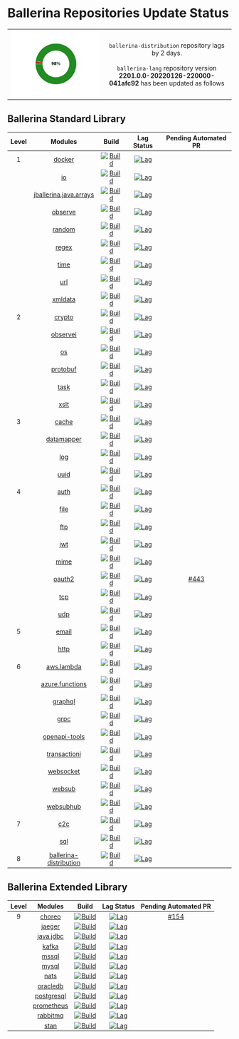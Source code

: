 # Ballerina Repositories Update Status

<table><tbody><tr>
<td align='center'><img src='dependabot/resources/repo_status_graph.jpeg'/></td>
<td align='center'>
<code>ballerina-distribution</code> repository lags by 2 days.<br><br>
<code>ballerina-lang</code> repository version <b>2201.0.0-20220126-220000-041afc92</b> has been updated as follows
</td>
</tr></tbody></table> 

 ## Ballerina Standard Library
| Level | Modules | Build | Lag Status | Pending Automated PR |
|:---:|:---:|:---:|:---:|:---:|
| 1 | [docker](https://github.com/ballerina-platform/module-ballerina-docker) | [![Build](https://github.com/ballerina-platform/module-ballerina-docker/actions/workflows/build-timestamped-master.yml/badge.svg)](https://github.com/ballerina-platform/module-ballerina-docker/actions/workflows/build-timestamped-master.yml) | [![Lag](https://img.shields.io/badge/lag-no%20lag-brightgreen?label=)](https://github.com/ballerina-platform/module-ballerina-docker/blob/master/gradle.properties) | []() | 
|  | [io](https://github.com/ballerina-platform/module-ballerina-io) | [![Build](https://github.com/ballerina-platform/module-ballerina-io/actions/workflows/build-timestamped-master.yml/badge.svg)](https://github.com/ballerina-platform/module-ballerina-io/actions/workflows/build-timestamped-master.yml) | [![Lag](https://img.shields.io/badge/lag-no%20lag-brightgreen?label=)](https://github.com/ballerina-platform/module-ballerina-io/blob/master/gradle.properties) | []() | 
|  | [jballerina.java.arrays](https://github.com/ballerina-platform/module-ballerina-jballerina.java.arrays) | [![Build](https://github.com/ballerina-platform/module-ballerina-jballerina.java.arrays/actions/workflows/build-timestamped-master.yml/badge.svg)](https://github.com/ballerina-platform/module-ballerina-jballerina.java.arrays/actions/workflows/build-timestamped-master.yml) | [![Lag](https://img.shields.io/badge/lag-no%20lag-brightgreen?label=)](https://github.com/ballerina-platform/module-ballerina-jballerina.java.arrays/blob/master/gradle.properties) | []() | 
|  | [observe](https://github.com/ballerina-platform/module-ballerina-observe) | [![Build](https://github.com/ballerina-platform/module-ballerina-observe/actions/workflows/build-timestamped-master.yml/badge.svg)](https://github.com/ballerina-platform/module-ballerina-observe/actions/workflows/build-timestamped-master.yml) | [![Lag](https://img.shields.io/badge/lag-no%20lag-brightgreen?label=)](https://github.com/ballerina-platform/module-ballerina-observe/blob/main/gradle.properties) | []() | 
|  | [random](https://github.com/ballerina-platform/module-ballerina-random) | [![Build](https://github.com/ballerina-platform/module-ballerina-random/actions/workflows/build-timestamped-master.yml/badge.svg)](https://github.com/ballerina-platform/module-ballerina-random/actions/workflows/build-timestamped-master.yml) | [![Lag](https://img.shields.io/badge/lag-no%20lag-brightgreen?label=)](https://github.com/ballerina-platform/module-ballerina-random/blob/main/gradle.properties) | []() | 
|  | [regex](https://github.com/ballerina-platform/module-ballerina-regex) | [![Build](https://github.com/ballerina-platform/module-ballerina-regex/actions/workflows/build-timestamped-master.yml/badge.svg)](https://github.com/ballerina-platform/module-ballerina-regex/actions/workflows/build-timestamped-master.yml) | [![Lag](https://img.shields.io/badge/lag-no%20lag-brightgreen?label=)](https://github.com/ballerina-platform/module-ballerina-regex/blob/main/gradle.properties) | []() | 
|  | [time](https://github.com/ballerina-platform/module-ballerina-time) | [![Build](https://github.com/ballerina-platform/module-ballerina-time/actions/workflows/build-timestamped-master.yml/badge.svg)](https://github.com/ballerina-platform/module-ballerina-time/actions/workflows/build-timestamped-master.yml) | [![Lag](https://img.shields.io/badge/lag-no%20lag-brightgreen?label=)](https://github.com/ballerina-platform/module-ballerina-time/blob/master/gradle.properties) | []() | 
|  | [url](https://github.com/ballerina-platform/module-ballerina-url) | [![Build](https://github.com/ballerina-platform/module-ballerina-url/actions/workflows/build-timestamped-master.yml/badge.svg)](https://github.com/ballerina-platform/module-ballerina-url/actions/workflows/build-timestamped-master.yml) | [![Lag](https://img.shields.io/badge/lag-no%20lag-brightgreen?label=)](https://github.com/ballerina-platform/module-ballerina-url/blob/master/gradle.properties) | []() | 
|  | [xmldata](https://github.com/ballerina-platform/module-ballerina-xmldata) | [![Build](https://github.com/ballerina-platform/module-ballerina-xmldata/actions/workflows/build-timestamped-master.yml/badge.svg)](https://github.com/ballerina-platform/module-ballerina-xmldata/actions/workflows/build-timestamped-master.yml) | [![Lag](https://img.shields.io/badge/lag-no%20lag-brightgreen?label=)](https://github.com/ballerina-platform/module-ballerina-xmldata/blob/master/gradle.properties) | []() | 
| 2 | [crypto](https://github.com/ballerina-platform/module-ballerina-crypto) | [![Build](https://github.com/ballerina-platform/module-ballerina-crypto/actions/workflows/build-timestamped-master.yml/badge.svg)](https://github.com/ballerina-platform/module-ballerina-crypto/actions/workflows/build-timestamped-master.yml) | [![Lag](https://img.shields.io/badge/lag-no%20lag-brightgreen?label=)](https://github.com/ballerina-platform/module-ballerina-crypto/blob/master/gradle.properties) | []() | 
|  | [observei](https://github.com/ballerina-platform/module-ballerinai-observe) | [![Build](https://github.com/ballerina-platform/module-ballerinai-observe/actions/workflows/build-timestamped-master.yml/badge.svg)](https://github.com/ballerina-platform/module-ballerinai-observe/actions/workflows/build-timestamped-master.yml) | [![Lag](https://img.shields.io/badge/lag-no%20lag-brightgreen?label=)](https://github.com/ballerina-platform/module-ballerinai-observe/blob/main/gradle.properties) | []() | 
|  | [os](https://github.com/ballerina-platform/module-ballerina-os) | [![Build](https://github.com/ballerina-platform/module-ballerina-os/actions/workflows/build-timestamped-master.yml/badge.svg)](https://github.com/ballerina-platform/module-ballerina-os/actions/workflows/build-timestamped-master.yml) | [![Lag](https://img.shields.io/badge/lag-no%20lag-brightgreen?label=)](https://github.com/ballerina-platform/module-ballerina-os/blob/master/gradle.properties) | []() | 
|  | [protobuf](https://github.com/ballerina-platform/module-ballerina-protobuf) | [![Build](https://github.com/ballerina-platform/module-ballerina-protobuf/actions/workflows/build-timestamped-master.yml/badge.svg)](https://github.com/ballerina-platform/module-ballerina-protobuf/actions/workflows/build-timestamped-master.yml) | [![Lag](https://img.shields.io/badge/lag-no%20lag-brightgreen?label=)](https://github.com/ballerina-platform/module-ballerina-protobuf/blob/main/gradle.properties) | []() | 
|  | [task](https://github.com/ballerina-platform/module-ballerina-task) | [![Build](https://github.com/ballerina-platform/module-ballerina-task/actions/workflows/build-timestamped-master.yml/badge.svg)](https://github.com/ballerina-platform/module-ballerina-task/actions/workflows/build-timestamped-master.yml) | [![Lag](https://img.shields.io/badge/lag-no%20lag-brightgreen?label=)](https://github.com/ballerina-platform/module-ballerina-task/blob/master/gradle.properties) | []() | 
|  | [xslt](https://github.com/ballerina-platform/module-ballerina-xslt) | [![Build](https://github.com/ballerina-platform/module-ballerina-xslt/actions/workflows/build-timestamped-master.yml/badge.svg)](https://github.com/ballerina-platform/module-ballerina-xslt/actions/workflows/build-timestamped-master.yml) | [![Lag](https://img.shields.io/badge/lag-no%20lag-brightgreen?label=)](https://github.com/ballerina-platform/module-ballerina-xslt/blob/master/gradle.properties) | []() | 
| 3 | [cache](https://github.com/ballerina-platform/module-ballerina-cache) | [![Build](https://github.com/ballerina-platform/module-ballerina-cache/actions/workflows/build-timestamped-master.yml/badge.svg)](https://github.com/ballerina-platform/module-ballerina-cache/actions/workflows/build-timestamped-master.yml) | [![Lag](https://img.shields.io/badge/lag-no%20lag-brightgreen?label=)](https://github.com/ballerina-platform/module-ballerina-cache/blob/master/gradle.properties) | []() | 
|  | [datamapper](https://github.com/ballerina-platform/module-ballerinax-datamapper) | [![Build](https://github.com/ballerina-platform/module-ballerinax-datamapper/actions/workflows/build-master.yml/badge.svg)](https://github.com/ballerina-platform/module-ballerinax-datamapper/actions/workflows/build-master.yml) | [![Lag](https://img.shields.io/badge/lag-no%20lag-brightgreen?label=)](https://github.com/ballerina-platform/module-ballerinax-datamapper/blob/master/gradle.properties) | []() | 
|  | [log](https://github.com/ballerina-platform/module-ballerina-log) | [![Build](https://github.com/ballerina-platform/module-ballerina-log/actions/workflows/build-timestamped-master.yml/badge.svg)](https://github.com/ballerina-platform/module-ballerina-log/actions/workflows/build-timestamped-master.yml) | [![Lag](https://img.shields.io/badge/lag-no%20lag-brightgreen?label=)](https://github.com/ballerina-platform/module-ballerina-log/blob/master/gradle.properties) | []() | 
|  | [uuid](https://github.com/ballerina-platform/module-ballerina-uuid) | [![Build](https://github.com/ballerina-platform/module-ballerina-uuid/actions/workflows/build-timestamped-master.yml/badge.svg)](https://github.com/ballerina-platform/module-ballerina-uuid/actions/workflows/build-timestamped-master.yml) | [![Lag](https://img.shields.io/badge/lag-no%20lag-brightgreen?label=)](https://github.com/ballerina-platform/module-ballerina-uuid/blob/main/gradle.properties) | []() | 
| 4 | [auth](https://github.com/ballerina-platform/module-ballerina-auth) | [![Build](https://github.com/ballerina-platform/module-ballerina-auth/actions/workflows/build-timestamped-master.yml/badge.svg)](https://github.com/ballerina-platform/module-ballerina-auth/actions/workflows/build-timestamped-master.yml) | [![Lag](https://img.shields.io/badge/lag-no%20lag-brightgreen?label=)](https://github.com/ballerina-platform/module-ballerina-auth/blob/master/gradle.properties) | []() | 
|  | [file](https://github.com/ballerina-platform/module-ballerina-file) | [![Build](https://github.com/ballerina-platform/module-ballerina-file/actions/workflows/build-timestamped-master.yml/badge.svg)](https://github.com/ballerina-platform/module-ballerina-file/actions/workflows/build-timestamped-master.yml) | [![Lag](https://img.shields.io/badge/lag-no%20lag-brightgreen?label=)](https://github.com/ballerina-platform/module-ballerina-file/blob/master/gradle.properties) | []() | 
|  | [ftp](https://github.com/ballerina-platform/module-ballerina-ftp) | [![Build](https://github.com/ballerina-platform/module-ballerina-ftp/actions/workflows/build-timestamped-master.yml/badge.svg)](https://github.com/ballerina-platform/module-ballerina-ftp/actions/workflows/build-timestamped-master.yml) | [![Lag](https://img.shields.io/badge/lag-no%20lag-brightgreen?label=)](https://github.com/ballerina-platform/module-ballerina-ftp/blob/master/gradle.properties) | []() | 
|  | [jwt](https://github.com/ballerina-platform/module-ballerina-jwt) | [![Build](https://github.com/ballerina-platform/module-ballerina-jwt/actions/workflows/build-timestamped-master.yml/badge.svg)](https://github.com/ballerina-platform/module-ballerina-jwt/actions/workflows/build-timestamped-master.yml) | [![Lag](https://img.shields.io/badge/lag-no%20lag-brightgreen?label=)](https://github.com/ballerina-platform/module-ballerina-jwt/blob/master/gradle.properties) | []() | 
|  | [mime](https://github.com/ballerina-platform/module-ballerina-mime) | [![Build](https://github.com/ballerina-platform/module-ballerina-mime/actions/workflows/build-timestamped-master.yml/badge.svg)](https://github.com/ballerina-platform/module-ballerina-mime/actions/workflows/build-timestamped-master.yml) | [![Lag](https://img.shields.io/badge/lag-no%20lag-brightgreen?label=)](https://github.com/ballerina-platform/module-ballerina-mime/blob/master/gradle.properties) | []() | 
|  | [oauth2](https://github.com/ballerina-platform/module-ballerina-oauth2) | [![Build](https://github.com/ballerina-platform/module-ballerina-oauth2/actions/workflows/build-timestamped-master.yml/badge.svg)](https://github.com/ballerina-platform/module-ballerina-oauth2/actions/workflows/build-timestamped-master.yml) | [![Lag](https://img.shields.io/badge/lag-2%20days-red?label=)](https://github.com/ballerina-platform/module-ballerina-oauth2/blob/master/gradle.properties) | [#443](https://github.com/ballerina-platform/module-ballerina-oauth2/pull/443) | 
|  | [tcp](https://github.com/ballerina-platform/module-ballerina-tcp) | [![Build](https://github.com/ballerina-platform/module-ballerina-tcp/actions/workflows/build-timestamped-master.yml/badge.svg)](https://github.com/ballerina-platform/module-ballerina-tcp/actions/workflows/build-timestamped-master.yml) | [![Lag](https://img.shields.io/badge/lag-no%20lag-brightgreen?label=)](https://github.com/ballerina-platform/module-ballerina-tcp/blob/master/gradle.properties) | []() | 
|  | [udp](https://github.com/ballerina-platform/module-ballerina-udp) | [![Build](https://github.com/ballerina-platform/module-ballerina-udp/actions/workflows/build-timestamped-master.yml/badge.svg)](https://github.com/ballerina-platform/module-ballerina-udp/actions/workflows/build-timestamped-master.yml) | [![Lag](https://img.shields.io/badge/lag-no%20lag-brightgreen?label=)](https://github.com/ballerina-platform/module-ballerina-udp/blob/main/gradle.properties) | []() | 
| 5 | [email](https://github.com/ballerina-platform/module-ballerina-email) | [![Build](https://github.com/ballerina-platform/module-ballerina-email/actions/workflows/build-timestamped-master.yml/badge.svg)](https://github.com/ballerina-platform/module-ballerina-email/actions/workflows/build-timestamped-master.yml) | [![Lag](https://img.shields.io/badge/lag-2%20days-red?label=)](https://github.com/ballerina-platform/module-ballerina-email/blob/master/gradle.properties) | []() | 
|  | [http](https://github.com/ballerina-platform/module-ballerina-http) | [![Build](https://github.com/ballerina-platform/module-ballerina-http/actions/workflows/build-timestamped-master.yml/badge.svg)](https://github.com/ballerina-platform/module-ballerina-http/actions/workflows/build-timestamped-master.yml) | [![Lag](https://img.shields.io/badge/lag-2%20days-red?label=)](https://github.com/ballerina-platform/module-ballerina-http/blob/master/gradle.properties) | []() | 
| 6 | [aws.lambda](https://github.com/ballerina-platform/module-ballerinax-aws.lambda) | [![Build](https://github.com/ballerina-platform/module-ballerinax-aws.lambda/actions/workflows/build-master.yml/badge.svg)](https://github.com/ballerina-platform/module-ballerinax-aws.lambda/actions/workflows/build-master.yml) | [![Lag](https://img.shields.io/badge/lag-2%20days-red?label=)](https://github.com/ballerina-platform/module-ballerinax-aws.lambda/blob/master/gradle.properties) | []() | 
|  | [azure.functions](https://github.com/ballerina-platform/module-ballerinax-azure.functions) | [![Build](https://github.com/ballerina-platform/module-ballerinax-azure.functions/actions/workflows/build-master.yml/badge.svg)](https://github.com/ballerina-platform/module-ballerinax-azure.functions/actions/workflows/build-master.yml) | [![Lag](https://img.shields.io/badge/lag-2%20days-red?label=)](https://github.com/ballerina-platform/module-ballerinax-azure.functions/blob/master/gradle.properties) | []() | 
|  | [graphql](https://github.com/ballerina-platform/module-ballerina-graphql) | [![Build](https://github.com/ballerina-platform/module-ballerina-graphql/actions/workflows/build-timestamped-master.yml/badge.svg)](https://github.com/ballerina-platform/module-ballerina-graphql/actions/workflows/build-timestamped-master.yml) | [![Lag](https://img.shields.io/badge/lag-2%20days-red?label=)](https://github.com/ballerina-platform/module-ballerina-graphql/blob/master/gradle.properties) | []() | 
|  | [grpc](https://github.com/ballerina-platform/module-ballerina-grpc) | [![Build](https://github.com/ballerina-platform/module-ballerina-grpc/actions/workflows/build-timestamped-master.yml/badge.svg)](https://github.com/ballerina-platform/module-ballerina-grpc/actions/workflows/build-timestamped-master.yml) | [![Lag](https://img.shields.io/badge/lag-2%20days-red?label=)](https://github.com/ballerina-platform/module-ballerina-grpc/blob/master/gradle.properties) | []() | 
|  | [openapi-tools](https://github.com/ballerina-platform/openapi-tools) | [![Build](https://github.com/ballerina-platform/openapi-tools/actions/workflows/build-timestamped-master.yml/badge.svg)](https://github.com/ballerina-platform/openapi-tools/actions/workflows/build-timestamped-master.yml) | [![Lag](https://img.shields.io/badge/lag-2%20days-red?label=)](https://github.com/ballerina-platform/openapi-tools/blob/master/gradle.properties) | []() | 
|  | [transactioni](https://github.com/ballerina-platform/module-ballerinai-transaction) | [![Build](https://github.com/ballerina-platform/module-ballerinai-transaction/actions/workflows/build-timestamped-master.yml/badge.svg)](https://github.com/ballerina-platform/module-ballerinai-transaction/actions/workflows/build-timestamped-master.yml) | [![Lag](https://img.shields.io/badge/lag-2%20days-red?label=)](https://github.com/ballerina-platform/module-ballerinai-transaction/blob/master/gradle.properties) | []() | 
|  | [websocket](https://github.com/ballerina-platform/module-ballerina-websocket) | [![Build](https://github.com/ballerina-platform/module-ballerina-websocket/actions/workflows/build-timestamped-master.yml/badge.svg)](https://github.com/ballerina-platform/module-ballerina-websocket/actions/workflows/build-timestamped-master.yml) | [![Lag](https://img.shields.io/badge/lag-2%20days-red?label=)](https://github.com/ballerina-platform/module-ballerina-websocket/blob/main/gradle.properties) | []() | 
|  | [websub](https://github.com/ballerina-platform/module-ballerina-websub) | [![Build](https://github.com/ballerina-platform/module-ballerina-websub/actions/workflows/build-timestamped-master.yml/badge.svg)](https://github.com/ballerina-platform/module-ballerina-websub/actions/workflows/build-timestamped-master.yml) | [![Lag](https://img.shields.io/badge/lag-2%20days-red?label=)](https://github.com/ballerina-platform/module-ballerina-websub/blob/master/gradle.properties) | []() | 
|  | [websubhub](https://github.com/ballerina-platform/module-ballerina-websubhub) | [![Build](https://github.com/ballerina-platform/module-ballerina-websubhub/actions/workflows/build-timestamped-master.yml/badge.svg)](https://github.com/ballerina-platform/module-ballerina-websubhub/actions/workflows/build-timestamped-master.yml) | [![Lag](https://img.shields.io/badge/lag-2%20days-red?label=)](https://github.com/ballerina-platform/module-ballerina-websubhub/blob/main/gradle.properties) | []() | 
| 7 | [c2c](https://github.com/ballerina-platform/module-ballerina-c2c) | [![Build](https://github.com/ballerina-platform/module-ballerina-c2c/actions/workflows/build-timestamped-master.yml/badge.svg)](https://github.com/ballerina-platform/module-ballerina-c2c/actions/workflows/build-timestamped-master.yml) | [![Lag](https://img.shields.io/badge/lag-2%20days-red?label=)](https://github.com/ballerina-platform/module-ballerina-c2c/blob/master/gradle.properties) | []() | 
|  | [sql](https://github.com/ballerina-platform/module-ballerina-sql) | [![Build](https://github.com/ballerina-platform/module-ballerina-sql/actions/workflows/build-timestamped-master.yml/badge.svg)](https://github.com/ballerina-platform/module-ballerina-sql/actions/workflows/build-timestamped-master.yml) | [![Lag](https://img.shields.io/badge/lag-2%20days-red?label=)](https://github.com/ballerina-platform/module-ballerina-sql/blob/master/gradle.properties) | []() | 
| 8 | [ballerina-distribution](https://github.com/ballerina-platform/ballerina-distribution) | [![Build](https://github.com/ballerina-platform/ballerina-distribution/actions/workflows/main.yml/badge.svg)](https://github.com/ballerina-platform/ballerina-distribution/actions/workflows/main.yml) | [![Lag](https://img.shields.io/badge/lag-2%20days-red?label=)](https://github.com/ballerina-platform/ballerina-distribution/blob/master/gradle.properties) | []() | 
## Ballerina Extended Library
| Level | Modules | Build | Lag Status | Pending Automated PR |
|:---:|:---:|:---:|:---:|:---:|
| 9 | [choreo](https://github.com/ballerina-platform/module-ballerinax-choreo) | [![Build](https://github.com/ballerina-platform/module-ballerinax-choreo/actions/workflows/build-main.yml/badge.svg)](https://github.com/ballerina-platform/module-ballerinax-choreo/actions/workflows/build-main.yml) | [![Lag](https://img.shields.io/badge/lag-7.5%20days-red?label=)](https://github.com/ballerina-platform/module-ballerinax-choreo/blob/main/gradle.properties) | [#154](https://github.com/ballerina-platform/module-ballerinax-choreo/pull/154) | 
|  | [jaeger](https://github.com/ballerina-platform/module-ballerinax-jaeger) | [![Build](https://github.com/ballerina-platform/module-ballerinax-jaeger/actions/workflows/build-main.yml/badge.svg)](https://github.com/ballerina-platform/module-ballerinax-jaeger/actions/workflows/build-main.yml) | [![Lag](https://img.shields.io/badge/lag-2%20days-red?label=)](https://github.com/ballerina-platform/module-ballerinax-jaeger/blob/main/gradle.properties) | []() | 
|  | [java.jdbc](https://github.com/ballerina-platform/module-ballerinax-java.jdbc) | [![Build](https://github.com/ballerina-platform/module-ballerinax-java.jdbc/actions/workflows/build-timestamped-master.yml/badge.svg)](https://github.com/ballerina-platform/module-ballerinax-java.jdbc/actions/workflows/build-timestamped-master.yml) | [![Lag](https://img.shields.io/badge/lag-2%20days-red?label=)](https://github.com/ballerina-platform/module-ballerinax-java.jdbc/blob/master/gradle.properties) | []() | 
|  | [kafka](https://github.com/ballerina-platform/module-ballerinax-kafka) | [![Build](https://github.com/ballerina-platform/module-ballerinax-kafka/actions/workflows/build-timestamped-master.yml/badge.svg)](https://github.com/ballerina-platform/module-ballerinax-kafka/actions/workflows/build-timestamped-master.yml) | [![Lag](https://img.shields.io/badge/lag-2%20days-red?label=)](https://github.com/ballerina-platform/module-ballerinax-kafka/blob/master/gradle.properties) | []() | 
|  | [mssql](https://github.com/ballerina-platform/module-ballerinax-mssql) | [![Build](https://github.com/ballerina-platform/module-ballerinax-mssql/actions/workflows/build-timestamped-master.yml/badge.svg)](https://github.com/ballerina-platform/module-ballerinax-mssql/actions/workflows/build-timestamped-master.yml) | [![Lag](https://img.shields.io/badge/lag-2%20days-red?label=)](https://github.com/ballerina-platform/module-ballerinax-mssql/blob/main/gradle.properties) | []() | 
|  | [mysql](https://github.com/ballerina-platform/module-ballerinax-mysql) | [![Build](https://github.com/ballerina-platform/module-ballerinax-mysql/actions/workflows/build-timestamped-master.yml/badge.svg)](https://github.com/ballerina-platform/module-ballerinax-mysql/actions/workflows/build-timestamped-master.yml) | [![Lag](https://img.shields.io/badge/lag-2%20days-red?label=)](https://github.com/ballerina-platform/module-ballerinax-mysql/blob/master/gradle.properties) | []() | 
|  | [nats](https://github.com/ballerina-platform/module-ballerinax-nats) | [![Build](https://github.com/ballerina-platform/module-ballerinax-nats/actions/workflows/build-timestamped-master.yml/badge.svg)](https://github.com/ballerina-platform/module-ballerinax-nats/actions/workflows/build-timestamped-master.yml) | [![Lag](https://img.shields.io/badge/lag-2%20days-red?label=)](https://github.com/ballerina-platform/module-ballerinax-nats/blob/master/gradle.properties) | []() | 
|  | [oracledb](https://github.com/ballerina-platform/module-ballerinax-oracledb) | [![Build](https://github.com/ballerina-platform/module-ballerinax-oracledb/actions/workflows/build-timestamped-master.yml/badge.svg)](https://github.com/ballerina-platform/module-ballerinax-oracledb/actions/workflows/build-timestamped-master.yml) | [![Lag](https://img.shields.io/badge/lag-2%20days-red?label=)](https://github.com/ballerina-platform/module-ballerinax-oracledb/blob/main/gradle.properties) | []() | 
|  | [postgresql](https://github.com/ballerina-platform/module-ballerinax-postgresql) | [![Build](https://github.com/ballerina-platform/module-ballerinax-postgresql/actions/workflows/build-timestamped-master.yml/badge.svg)](https://github.com/ballerina-platform/module-ballerinax-postgresql/actions/workflows/build-timestamped-master.yml) | [![Lag](https://img.shields.io/badge/lag-2%20days-red?label=)](https://github.com/ballerina-platform/module-ballerinax-postgresql/blob/main/gradle.properties) | []() | 
|  | [prometheus](https://github.com/ballerina-platform/module-ballerinax-prometheus) | [![Build](https://github.com/ballerina-platform/module-ballerinax-prometheus/actions/workflows/build-main.yml/badge.svg)](https://github.com/ballerina-platform/module-ballerinax-prometheus/actions/workflows/build-main.yml) | [![Lag](https://img.shields.io/badge/lag-2%20days-red?label=)](https://github.com/ballerina-platform/module-ballerinax-prometheus/blob/main/gradle.properties) | []() | 
|  | [rabbitmq](https://github.com/ballerina-platform/module-ballerinax-rabbitmq) | [![Build](https://github.com/ballerina-platform/module-ballerinax-rabbitmq/actions/workflows/build-timestamped-master.yml/badge.svg)](https://github.com/ballerina-platform/module-ballerinax-rabbitmq/actions/workflows/build-timestamped-master.yml) | [![Lag](https://img.shields.io/badge/lag-2%20days-red?label=)](https://github.com/ballerina-platform/module-ballerinax-rabbitmq/blob/master/gradle.properties) | []() | 
|  | [stan](https://github.com/ballerina-platform/module-ballerinax-stan) | [![Build](https://github.com/ballerina-platform/module-ballerinax-stan/actions/workflows/build-timestamped-master.yml/badge.svg)](https://github.com/ballerina-platform/module-ballerinax-stan/actions/workflows/build-timestamped-master.yml) | [![Lag](https://img.shields.io/badge/lag-2%20days-red?label=)](https://github.com/ballerina-platform/module-ballerinax-stan/blob/main/gradle.properties) | []() | 
